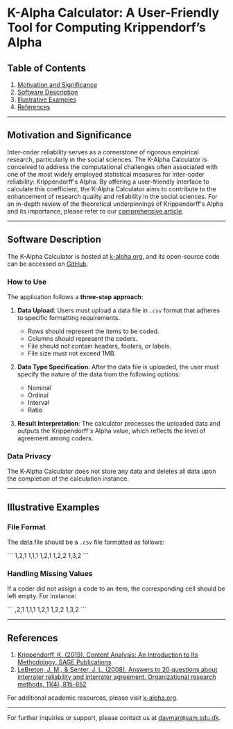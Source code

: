 # K-Alpha Calculator: A User-Friendly Tool for Computing Krippendorf’s Alpha

## Table of Contents
1. [Motivation and Significance](#Motivation-and-Significance)
2. [Software Description](#Software-Description)
3. [Illustrative Examples](#Illustrative-Examples)
4. [References](#References)

---

## Motivation and Significance

Inter-coder reliability serves as a cornerstone of rigorous empirical research, particularly in the social sciences. The K-Alpha Calculator is conceived to address the computational challenges often associated with one of the most widely employed statistical measures for inter-coder reliability: Krippendorff's Alpha. By offering a user-friendly interface to calculate this coefficient, the K-Alpha Calculator aims to contribute to the enhancement of research quality and reliability in the social sciences. For an in-depth review of the theoretical underpinnings of Krippendorff's Alpha and its importance, please refer to our [comprehensive article](https://www.k-alpha.org/article).

---

## Software Description

The K-Alpha Calculator is hosted at [k-alpha.org](https://www.k-alpha.org/), and its open-source code can be accessed on [GitHub](https://github.com/davide-marchiori/k-alpha).

### How to Use

The application follows a **three-step approach**:

1. **Data Upload**: Users must upload a data file in `.csv` format that adheres to specific formatting requirements. 
   - Rows should represent the items to be coded.
   - Columns should represent the coders.
   - File should not contain headers, footers, or labels.
   - File size must not exceed 1MB.
   
2. **Data Type Specification**: After the data file is uploaded, the user must specify the nature of the data from the following options:
   - Nominal
   - Ordinal
   - Interval
   - Ratio

3. **Result Interpretation**: The calculator processes the uploaded data and outputs the Krippendorff's Alpha value, which reflects the level of agreement among coders.

### Data Privacy

The K-Alpha Calculator does not store any data and deletes all data upon the completion of the calculation instance.

---

## Illustrative Examples

### File Format

The data file should be a `.csv` file formatted as follows:

\```
1,2,1
1,1,1
1,2,1
1,2,2
1,3,2
\```

### Handling Missing Values

If a coder did not assign a code to an item, the corresponding cell should be left empty. For instance:

\```
,2,1
1,1,1
1,2,1
1,2,2
1,3,2
\```

---

## References

1. [Krippendorff, K. (2019). Content Analysis: An Introduction to Its Methodology, SAGE Publications](https://doi.org/10.4135/9781071878781)
2. [LeBreton, J. M., & Senter, J. L. (2008). Answers to 20 questions about interrater reliability and interrater agreement. Organizational research methods, 11(4), 815-852](http://dx.doi.org/10.1177/1094428106296642)

For additional academic resources, please visit [k-alpha.org](https://www.k-alpha.org/).

---

For further inquiries or support, please contact us at [davmar@sam.sdu.dk](mailto:davmar@sam.sdu.dk).

